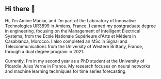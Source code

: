 ## Hi there 👋

Hi, I'm Amine Maniar, and I'm part of the Laboratory of Innovative Technologies UR3899 in Amiens, France. 
I earned my postgraduate degree in engineering, focusing on the Management of Intelligent Electrical Systems, from the Ecole Nationale Supérieure d'Arts et Métiers in Casablanca, Morocco. 
I also completed an MSc in Signal and Telecommunications from the University of Western Brittany, France, through a dual degree program in 2021.

Currently, I'm in my second year as a PhD student at the University of Picardie Jules Verne in France. My research focuses on neural networks and machine learning techniques for time series forecasting.
